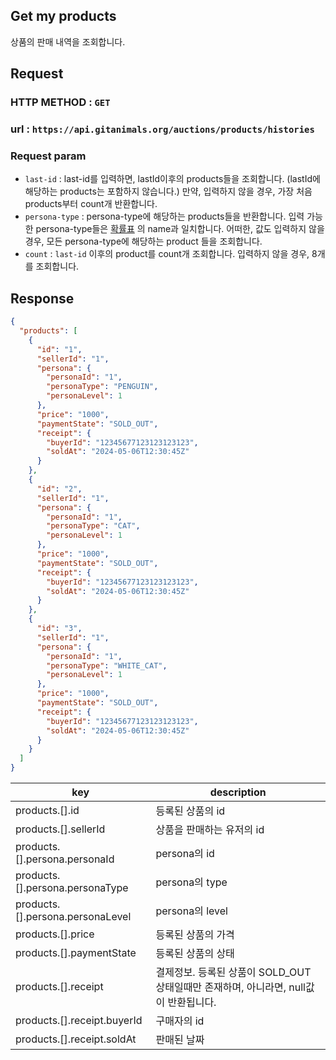 ## Get my products

상품의 판매 내역을 조회합니다.

## Request

### HTTP METHOD : `GET`

### url : `https://api.gitanimals.org/auctions/products/histories`

### Request param

- `last-id` : last-id를 입력하면, lastId이후의 products들을 조회합니다. (lastId에 해당하는 products는 포함하지 않습니다.) 만약,
  입력하지 않을 경우, 가장 처음 products부터 count개 반환합니다.
- `persona-type` : persona-type에 해당하는 products들을 반환합니다. 입력 가능한
  persona-type들은 [확률표](https://github.com/devxb/gitanimals#%EB%93%B1%EC%9E%A5-%EA%B0%80%EB%8A%A5%ED%95%9C-%ED%8E%AB%EB%93%A4)
  의 name과 일치합니다. 어떠한, 값도 입력하지 않을경우, 모든 persona-type에 해당하는 product 들을 조회합니다.
- `count` : `last-id` 이후의 product를 count개 조회합니다. 입력하지 않을 경우, 8개를 조회합니다.

## Response

```json
{
  "products": [
    {
      "id": "1",
      "sellerId": "1",
      "persona": {
        "personaId": "1",
        "personaType": "PENGUIN",
        "personaLevel": 1
      },
      "price": "1000",
      "paymentState": "SOLD_OUT",
      "receipt": {
        "buyerId": "12345677123123123123",
        "soldAt": "2024-05-06T12:30:45Z"
      }
    },
    {
      "id": "2",
      "sellerId": "1",
      "persona": {
        "personaId": "1",
        "personaType": "CAT",
        "personaLevel": 1
      },
      "price": "1000",
      "paymentState": "SOLD_OUT",
      "receipt": {
        "buyerId": "12345677123123123123",
        "soldAt": "2024-05-06T12:30:45Z"
      }
    },
    {
      "id": "3",
      "sellerId": "1",
      "persona": {
        "personaId": "1",
        "personaType": "WHITE_CAT",
        "personaLevel": 1
      },
      "price": "1000",
      "paymentState": "SOLD_OUT",
      "receipt": {
        "buyerId": "12345677123123123123",
        "soldAt": "2024-05-06T12:30:45Z"
      }
    }
  ]
}
```

| key                              | description                                            |
|----------------------------------|--------------------------------------------------------|
| products.[].id                   | 등록된 상품의 id                                             |
| products.[].sellerId             | 상품을 판매하는 유저의 id                                        |
| products.[].persona.personaId    | persona의 id                                            |
| products.[].persona.personaType  | persona의 type                                          |
| products.[].persona.personaLevel | persona의 level                                         |
| products.[].price                | 등록된 상품의 가격                                             |
| products.[].paymentState         | 등록된 상품의 상태                                             |
| products.[].receipt              | 결제정보. 등록된 상품이 SOLD_OUT 상태일때만 존재하며, 아니라면, null값이 반환됩니다. |
| products.[].receipt.buyerId      | 구매자의 id                                    |
| products.[].receipt.soldAt       | 판매된 날짜                                                 |

